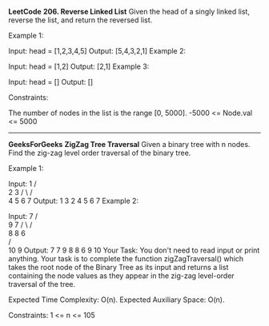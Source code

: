 **LeetCode**
**206. Reverse Linked List**
Given the head of a singly linked list, reverse the list, and return the reversed list.

 

Example 1:


Input: head = [1,2,3,4,5]
Output: [5,4,3,2,1]
Example 2:


Input: head = [1,2]
Output: [2,1]
Example 3:

Input: head = []
Output: []
 

Constraints:

The number of nodes in the list is the range [0, 5000].
-5000 <= Node.val <= 5000
************
**GeeksForGeeks**
**ZigZag Tree Traversal**
Given a binary tree with n nodes. Find the zig-zag level order traversal of the binary tree.

Example 1:

Input:
        1
      /   \
     2    3
    / \    /   \
   4   5 6   7
Output:
1 3 2 4 5 6 7
Example 2:

Input:
           7
        /     \
       9      7
     /  \      /   
    8   8  6     
   /  \
  10  9 
Output:
7 7 9 8 8 6 9 10 
Your Task:
You don't need to read input or print anything. Your task is to complete the function zigZagTraversal() which takes the root node of the Binary Tree as its input and returns a list containing the node values as they appear in the zig-zag level-order traversal of the tree.

Expected Time Complexity: O(n).
Expected Auxiliary Space: O(n).

Constraints:
1 <= n <= 105
